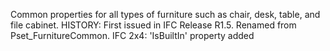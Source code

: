 ﻿Common properties for all types of furniture such as chair, desk, table, and file cabinet. HISTORY: First issued in IFC Release R1.5. Renamed from Pset_FurnitureCommon. IFC 2x4: 'IsBuiltIn' property added